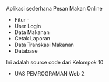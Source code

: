 Aplikasi sederhana Pesan Makan Online
- Fitur -
- User Login
- Data Makanan
- Cetak Laporan
- Data Transkasi Makanan
- Database

Ini adalah source code dari Kelompok 10 
- UAS PEMROGRAMAN Web 2

